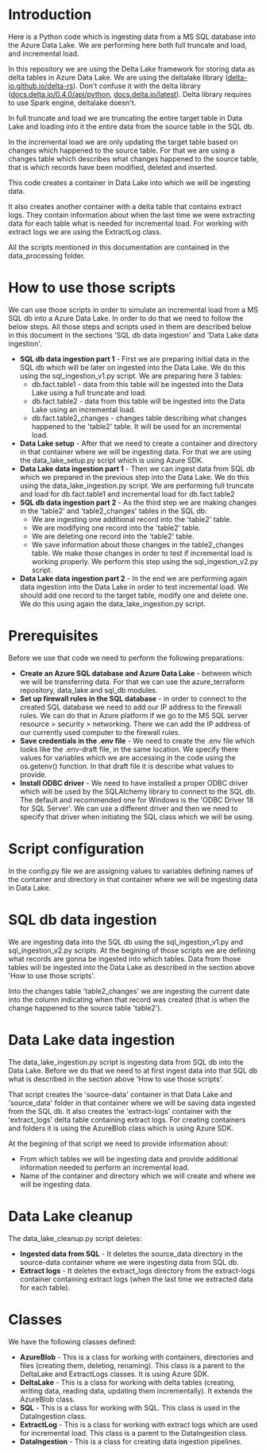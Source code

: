 # Introduction
Here is a Python code which is ingesting data from a MS SQL database into the Azure Data Lake. We are performing here both full truncate and load, and incremental load.

In this repository we are using the Delta Lake framework for storing data as delta tables in Azure Data Lake. We are using the deltalake library ([delta-io.github.io/delta-rs](https://delta-io.github.io/delta-rs/)). Don't confuse it with the delta library ([docs.delta.io/0.4.0/api/python](https://docs.delta.io/0.4.0/api/python/index.html#), [docs.delta.io/latest](https://docs.delta.io/latest/index.html)). Delta library requires to use Spark engine, deltalake doesn't.

In full truncate and load we are truncating the entire target table in Data Lake and loading into it the entire data from the source table in the SQL db.

In the incremental load we are only updating the target table based on changes which happened to the source table. For that we are using a changes table which describes what changes happened to the source table, that is which records have been modified, deleted and inserted.

This code creates a container in Data Lake into which we will be ingesting data.

It also creates another container with a delta table that contains extract logs. They contain information about when the last time we were extracting data for each table what is needed for incremental load. For working with extract logs we are using the ExtractLog class.

All the scripts mentioned in this documentation are contained in the data_processing folder.

# How to use those scripts
We can use those scripts in order to simulate an incremental load from a MS SQL db into a Azure Data Lake. In order to do that we need to follow the below steps. All those steps and scripts used in them are described below in this document in the sections 'SQL db data ingestion' and 'Data Lake data ingestion'.
- **SQL db data ingestion part 1** - First we are preparing initial data in the SQL db which will be later on ingested into the Data Lake. We do this using the sql_ingestion_v1.py script. We are preparing here 3 tables:
    - db.fact.table1 - data from this table will be ingested into the Data Lake using a full truncate and load.
    - db.fact.table2 - data from this table will be ingested into the Data Lake using an incremental load.
    - db.fact.table2_changes - changes table describing what changes happened to the 'table2' table. It will be used for an incremental load.
- **Data Lake setup** - After that we need to create a container and directory in that container where we will be ingesting data. For that we are using the data_lake_setup.py script which is using Azure SDK.
- **Data Lake data ingestion part 1** - Then we can ingest data from SQL db which we prepared in the previous step into the Data Lake. We do this using the data_lake_ingestion.py script. We are performing full truncate and load for db.fact.table1 and incremental load for db.fact.table2
- **SQL db data ingestion part 2** - As the third step we are making changes in the 'table2' and 'table2_changes' tables in the SQL db:
    - We are ingesting one additional record into the 'table2' table.
    - We are modifying one record into the 'table2' table.
    - We are deleting one record into the 'table2' table.
    - We save information about those changes in the table2_changes table.
    We make those changes in order to test if incremental load is working properly. We perform this step using the sql_ingestion_v2.py script.
- **Data Lake data ingestion part 2** - In the end we are performing again data ingestion into the Data Lake in order to test incremental load. We should add one record to the target table, modify one and delete one. We do this using again the data_lake_ingestion.py script.

# Prerequisites
Before we use that code we need to perform the following preparations:
- **Create an Azure SQL database and Azure Data Lake** - between which we will be transferring data. For that we can use the azure_terraform repository, data_lake and sql_db modules.
- **Set up firewall rules in the SQL database** - in order to connect to the created SQL database we need to add our IP address to the firewall rules. We can do that in Azure platform if we go to the MS SQL server resource > security > networking. There we can add the IP address of our currently used computer to the firewall rules.
- **Save credentials in the .env file** - We need to create the .env file which looks like the .env-draft file, in the same location. We specify there values for variables which we are accessing in the code using the os.getenv() function. In that draft file it is describe what values to provide.
- **Install ODBC driver** - We need to have installed a proper ODBC driver which will be used by the SQLAlchemy library to connect to the SQL db. The default and recommended one for Windows is the 'ODBC Driver 18 for SQL Server'. We can use a different driver and then we need to specify that driver when initiating the SQL class which we will be using.

# Script configuration
In the config.py file we are assigning values to variables defining names of the container and directory in that container where we will be ingesting data in Data Lake.

# SQL db data ingestion
We are ingesting data into the SQL db using the sql_ingestion_v1.py and sql_ingestion_v2.py scripts. At the begining of those scripts we are defining what records are gonna be ingested into which tables. Data from those tables will be ingested into the Data Lake as described in the section above 'How to use those scripts'.

Into the changes table 'table2_changes' we are ingesting the current date into the column indicating when that record was created (that is when the change happened to the source table 'table2').

# Data Lake data ingestion
The data_lake_ingestion.py script is ingesting data from SQL db into the Data Lake. Before we do that we need to at first ingest data into that SQL db what is described in the section above 'How to use those scripts'.

That script creates the 'source-data' container in that Data Lake and 'source_data' folder in that container where we will be saving data ingested from the SQL db. It also creates the 'extract-logs' container with the 'extract_logs' delta table containing extract logs. For creating containers and folders it is using the AzureBlob class which is using Azure SDK.

At the begining of that script we need to provide information about:
- From which tables we will be ingesting data and provide additional information needed to perform an incremental load.
- Name of the container and directory which we will create and where we will be ingesting data.

# Data Lake cleanup
The data_lake_cleanup.py script deletes: 
- **Ingested data from SQL** - It deletes the source_data directory in the source-data container where we were ingesting data from SQL db.
- **Extract logs** - It deletes the extract_logs directory from the extract-logs container containing extract logs (when the last time we extracted data for each table).

# Classes
We have the following classes defined:
- **AzureBlob** - This is a class for working with containers, directories and files (creating them, deleting, renaming). This class is a parent to the DeltaLake and ExtractLogs classes. It is using Azure SDK.
- **DeltaLake** - This is a class for working with delta tables (creating, writing data, reading data, updating them incrementally). It extends the AzureBlob class.
- **SQL** - This is a class for working with SQL. This class is used in the DataIngestion class.
- **ExtractLog** - This is a class for working with extract logs which are used for incremental load. This class is a parent to the DataIngestion class.
- **DataIngestion** - This is a class for creating data ingestion pipelines.